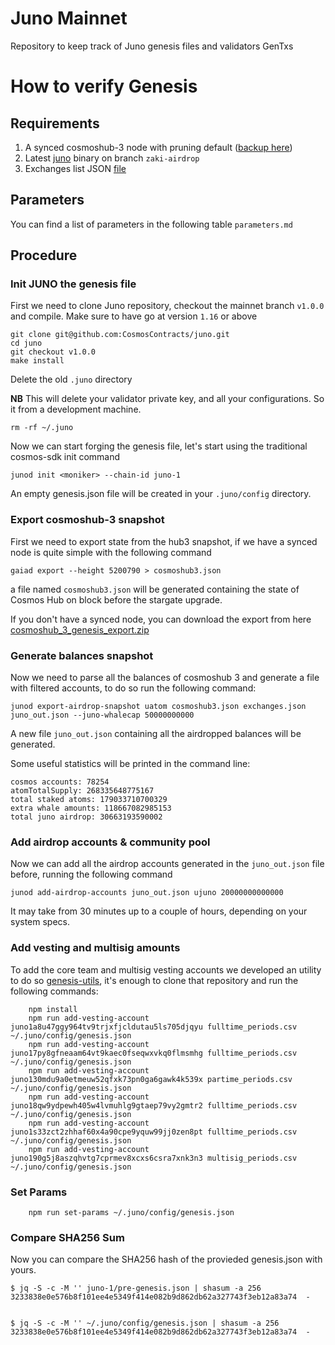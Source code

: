# Juno Mainnet

Repository to keep track of Juno genesis files and validators GenTxs

# How to verify Genesis

## Requirements

1. A synced cosmoshub-3 node with pruning default ([backup here](https://archive.interchain.io))
2. Latest [juno](https://github.com/CosmosContracts/Juno) binary on branch `zaki-airdrop`
3. Exchanges list JSON [file](./exchanges.json)

## Parameters

You can find a list of parameters in the following table `parameters.md`

## Procedure

### Init JUNO the genesis file

First we need to clone Juno repository, checkout the mainnet branch `v1.0.0` and compile. Make sure to have go at version `1.16` or above


```
git clone git@github.com:CosmosContracts/juno.git
cd juno
git checkout v1.0.0
make install
```

Delete the old `.juno` directory

**NB** This will delete your validator private key, and all your configurations. So it from a development machine.

```
rm -rf ~/.juno
```

Now we can start forging the genesis file, let's start using the traditional cosmos-sdk init command 

```
junod init <moniker> --chain-id juno-1
```

An empty genesis.json file will be created in your `.juno/config` directory. 

### Export cosmoshub-3 snapshot

First we need to export state from the hub3 snapshot, if we have a synced node is quite simple with the following command

```
gaiad export --height 5200790 > cosmoshub3.json
```

a file named `cosmoshub3.json` will be generated containing the state of Cosmos Hub on block before the stargate upgrade.


If you don't have a synced node, you can download the export from here [cosmoshub_3_genesis_export.zip](https://gateway.pinata.cloud/ipfs/QmWmFUDFKWfn36De4mTxTJK493EeCE9nh4EtTWt4sUgkp7)


### Generate balances snapshot

Now we need to parse all the balances of cosmoshub 3 and generate a file with filtered accounts, to do so run the following command:

```
junod export-airdrop-snapshot uatom cosmoshub3.json exchanges.json juno_out.json --juno-whalecap 50000000000
```

A new file `juno_out.json` containing all the airdropped balances will be generated.

Some useful statistics will be printed in the command line:

```
cosmos accounts: 78254
atomTotalSupply: 268335648775167
total staked atoms: 179033710700329
extra whale amounts: 118667082985153
total juno airdrop: 30663193590002
```

### Add airdrop accounts & community pool

Now we can add all the airdrop accounts generated in the `juno_out.json` file before, running the following command

```
junod add-airdrop-accounts juno_out.json ujuno 20000000000000
```

It may take from 30 minutes up to a couple of hours, depending on your system specs.

### Add vesting and multisig amounts

To add the core team and multisig vesting accounts we developed an utility to do so [genesis-utils](https://github.com/CosmosContracts/genesis-utils), it's enough to clone that repository and run the following commands:

```
    npm install
    npm run add-vesting-account juno1a8u47ggy964tv9trjxfjcldutau5ls705djqyu fulltime_periods.csv ~/.juno/config/genesis.json
    npm run add-vesting-account juno17py8gfneaam64vt9kaec0fseqwxvkq0flmsmhg fulltime_periods.csv ~/.juno/config/genesis.json
    npm run add-vesting-account juno130mdu9a0etmeuw52qfxk73pn0ga6gawk4k539x partime_periods.csv ~/.juno/config/genesis.json
    npm run add-vesting-account juno18qw9ydpewh405w4lvmuhlg9gtaep79vy2gmtr2 fulltime_periods.csv ~/.juno/config/genesis.json
    npm run add-vesting-account juno1s33zct2zhhaf60x4a90cpe9yquw99jj0zen8pt fulltime_periods.csv ~/.juno/config/genesis.json
    npm run add-vesting-account juno190g5j8aszqhvtg7cprmev8xcxs6csra7xnk3n3 multisig_periods.csv ~/.juno/config/genesis.json
```

### Set Params

```
    npm run set-params ~/.juno/config/genesis.json
```

### Compare SHA256 Sum

Now you can compare the SHA256 hash of the provieded genesis.json with yours.

```
$ jq -S -c -M '' juno-1/pre-genesis.json | shasum -a 256
3233838e0e576b8f101ee4e5349f414e082b9d862db62a327743f3eb12a83a74  -


$ jq -S -c -M '' ~/.juno/config/genesis.json | shasum -a 256
3233838e0e576b8f101ee4e5349f414e082b9d862db62a327743f3eb12a83a74  -
```
